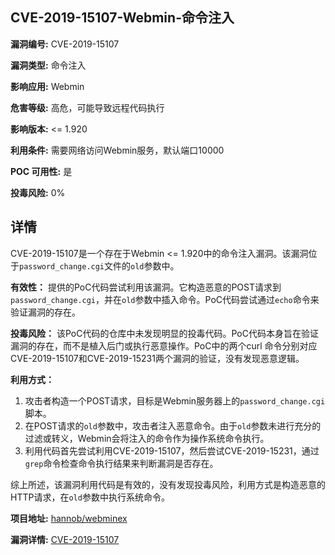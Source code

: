 ## CVE-2019-15107-Webmin-命令注入

**漏洞编号:** CVE-2019-15107

**漏洞类型:** 命令注入

**影响应用:** Webmin

**危害等级:** 高危，可能导致远程代码执行

**影响版本:** <= 1.920

**利用条件:** 需要网络访问Webmin服务，默认端口10000

**POC 可用性:** 是

**投毒风险:** 0%

## 详情

CVE-2019-15107是一个存在于Webmin <= 1.920中的命令注入漏洞。该漏洞位于`password_change.cgi`文件的`old`参数中。 

**有效性：**
提供的PoC代码尝试利用该漏洞。它构造恶意的POST请求到`password_change.cgi`，并在`old`参数中插入命令。PoC代码尝试通过`echo`命令来验证漏洞的存在。

**投毒风险：**
该PoC代码的仓库中未发现明显的投毒代码。PoC代码本身旨在验证漏洞的存在，而不是植入后门或执行恶意操作。PoC中的两个curl 命令分别对应CVE-2019-15107和CVE-2019-15231两个漏洞的验证，没有发现恶意逻辑。

**利用方式：**
1.  攻击者构造一个POST请求，目标是Webmin服务器上的`password_change.cgi`脚本。
2.  在POST请求的`old`参数中，攻击者注入恶意命令。由于`old`参数未进行充分的过滤或转义，Webmin会将注入的命令作为操作系统命令执行。
3.  利用代码首先尝试利用CVE-2019-15107，然后尝试CVE-2019-15231，通过`grep`命令检查命令执行结果来判断漏洞是否存在。

综上所述，该漏洞利用代码是有效的，没有发现投毒风险，利用方式是构造恶意的HTTP请求，在`old`参数中执行系统命令。

**项目地址:** [hannob/webminex](https://github.com/hannob/webminex)

**漏洞详情:** [CVE-2019-15107](https://nvd.nist.gov/vuln/detail/CVE-2019-15107)